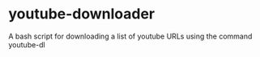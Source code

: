youtube-downloader
==================

A bash script for downloading a list of youtube URLs using the command youtube-dl